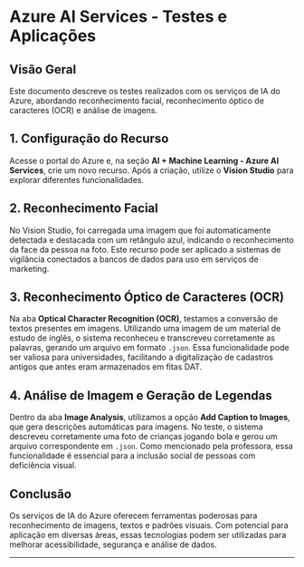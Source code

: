 # Azure AI Services - Testes e Aplicações

## Visão Geral

Este documento descreve os testes realizados com os serviços de IA do Azure, abordando reconhecimento facial, reconhecimento óptico de caracteres (OCR) e análise de imagens.

## 1. Configuração do Recurso

Acesse o portal do Azure e, na seção **AI + Machine Learning - Azure AI Services**, crie um novo recurso. Após a criação, utilize o **Vision Studio** para explorar diferentes funcionalidades.

## 2. Reconhecimento Facial

No Vision Studio, foi carregada uma imagem que foi automaticamente detectada e destacada com um retângulo azul, indicando o reconhecimento da face da pessoa na foto. Este recurso pode ser aplicado a sistemas de vigilância conectados a bancos de dados para uso em serviços de marketing.

## 3. Reconhecimento Óptico de Caracteres (OCR)

Na aba **Optical Character Recognition (OCR)**, testamos a conversão de textos presentes em imagens. Utilizando uma imagem de um material de estudo de inglês, o sistema reconheceu e transcreveu corretamente as palavras, gerando um arquivo em formato `.json`. Essa funcionalidade pode ser valiosa para universidades, facilitando a digitalização de cadastros antigos que antes eram armazenados em fitas DAT.

## 4. Análise de Imagem e Geração de Legendas

Dentro da aba **Image Analysis**, utilizamos a opção **Add Caption to Images**, que gera descrições automáticas para imagens. No teste, o sistema descreveu corretamente uma foto de crianças jogando bola e gerou um arquivo correspondente em `.json`. Como mencionado pela professora, essa funcionalidade é essencial para a inclusão social de pessoas com deficiência visual.

## Conclusão

Os serviços de IA do Azure oferecem ferramentas poderosas para reconhecimento de imagens, textos e padrões visuais. Com potencial para aplicação em diversas áreas, essas tecnologias podem ser utilizadas para melhorar acessibilidade, segurança e análise de dados.

---
